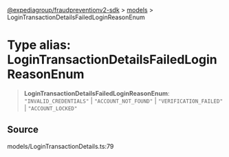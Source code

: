 [@expediagroup/fraudpreventionv2-sdk](../../index.md) > [models](../index.md) > LoginTransactionDetailsFailedLoginReasonEnum

# Type alias: LoginTransactionDetailsFailedLoginReasonEnum

> **LoginTransactionDetailsFailedLoginReasonEnum**: `"INVALID_CREDENTIALS"` \| `"ACCOUNT_NOT_FOUND"` \| `"VERIFICATION_FAILED"` \| `"ACCOUNT_LOCKED"`

## Source

models/LoginTransactionDetails.ts:79
